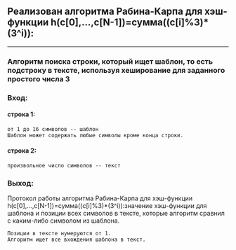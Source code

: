## Реализован алгоритма Рабина-Карпа для хэш-функции h(c[0],...,c[N-1])=сумма((c[i]%3)*(3^i)):

---
### Алгоритм поиска строки, который ищет шаблон, то есть подстроку в тексте, используя хеширование для заданного простого числа 3
### Вход:
#### строка 1:
	от 1 до 16 символов -- шаблон
	Шаблон может содержать любые символы кроме конца строки.
#### строка 2:
	произвольное число символов -- текст
### Выход: 
  Протокол работы алгоритма Рабина-Карпа для
  хэш-функции h(c[0],...,c[N-1])=сумма((c[i]%3)*(3^i)):значение хэш-функции для шаблона и
	позиции всех символов в тексте, которые алгоритм сравнил с каким-либо символом из шаблона.

	Позиции в тексте нумеруются от 1.
	Алгоритм ищет все вхождения шаблона в текст.
